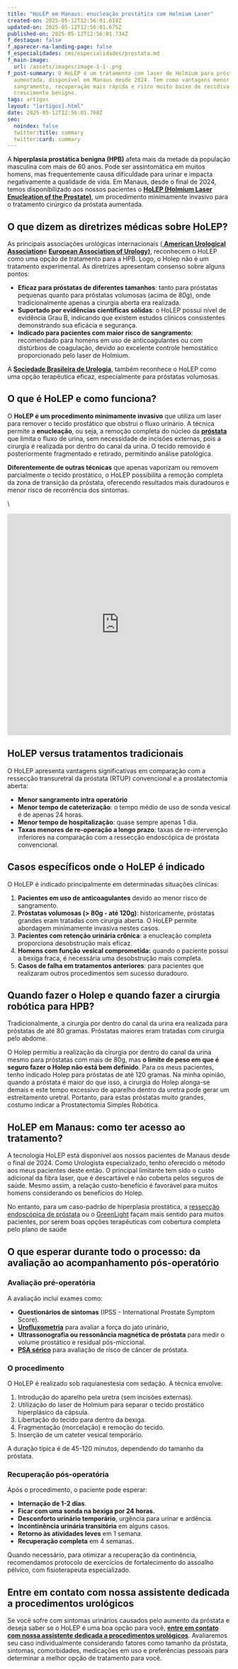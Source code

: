 ```yaml
---
title: "HoLEP em Manaus: enucleação prostática com Holmium Laser"
created-on: 2025-05-12T12:56:01.618Z
updated-on: 2025-05-12T12:56:01.675Z
published-on: 2025-05-12T12:56:01.734Z
f_destaque: false
f_aparecer-na-landing-page: false
f_especialidades: cms/especialidades/prostata.md
f_main-image:
  url: /assets/images/image-1-1-.png
f_post-summary: O HoLEP é um tratamento com laser de Holmium para próstata
  aumentada, disponível em Manaus desde 2024. Tem como vantagens menor
  sangramento, recuperação mais rápida e risco muito baixo de recidiva do
  crescimento benigno.
tags: artigos
layout: "[artigos].html"
date: 2025-05-12T12:56:01.768Z
seo:
  noindex: false
  twitter:title: summary
  twitter:card: summary
---
```

A **hiperplasia prostática benigna (HPB)** afeta mais da metade da população masculina com mais de 60 anos. Pode ser assintomática em muitos homens, mas frequentemente causa dificuldade para urinar e impacta negativamente a qualidade de vida. Em Manaus, desde o final de 2024, temos disponibilizado aos nossos pacientes o **[HoLEP (Holmium Laser Enucleation of the Prostate)](https://uroconsult.com.br/artigos/holep-tratamento-moderno-e-minimamente-invasivo-para-prostata-aumentada/)**, um procedimento minimamente invasivo para o tratamento cirúrgico da próstata aumentada.

## **O que dizem as diretrizes médicas sobre HoLEP?**

As principais associações urológicas internacionais ([ **American Urological Association**](https://www.auanet.org/)e **[European Association of Urology)](https://uroweb.org/)**, reconhecem o HoLEP como uma opção de tratamento para a HPB. Logo, o Holep não é um tratamento experimental. As diretrizes apresentam consenso sobre alguns pontos: 

* **Eficaz para próstatas de diferentes tamanhos**: tanto para próstatas pequenas quanto para próstatas volumosas (acima de 80g), onde tradicionalmente apenas a cirurgia aberta era realizada.
* **Suportado por evidências científicas sólidas**: o HoLEP possui nível de evidência Grau B, indicando que existem estudos clínicos consistentes demonstrando sua eficácia e segurança.
* **Indicado para pacientes com maior risco de sangramento**: recomendado para homens em uso de anticoagulantes ou com distúrbios de coagulação, devido ao excelente controle hemostático proporcionado pelo laser de Holmium.

A **[Sociedade Brasileira de Urologia](https://portaldaurologia.org.br/)**, também reconhece o HoLEP como uma opção terapêutica eficaz, especialmente para próstatas volumosas.

## **O que é HoLEP e como funciona?**

O **HoLEP é um procedimento minimamente invasivo** que utiliza um laser para remover o tecido prostático que obstrui o fluxo urinário. A técnica permite a **enucleação**, ou seja, a remoção completa do núcleo da **[próstata](https://uroconsult.com.br/artigos/a-prostata-e-sua-importancia-na-saude-masculina/)** que limita o fluxo de urina, sem necessidade de incisões externas, pois a cirurgia é realizada por dentro do canal da urina. O tecido removido é posteriormente fragmentado e retirado, permitindo análise patológica.

**Diferentemente de outras técnicas** que apenas vaporizam ou removem parcialmente o tecido prostático, o HoLEP possibilita a remoção completa da zona de transição da próstata, oferecendo resultados mais duradouros e menor risco de recorrência dos sintomas.

\
<div style="text-align: center; margin-bottom: 20px;">
  <iframe
    width="100%"
    height="500"
    src="https://www.youtube.com/embed/Np8U0eQ4tpY"
    title="Holep: entenda a enucleação da próstata"
    frameborder="0"
    allow="accelerometer; autoplay; clipboard-write; encrypted-media; gyroscope; picture-in-picture; web-share"
    referrerpolicy="strict-origin-when-cross-origin"
    allowfullscreen
    id="responsive-video"
    style="max-width: 800px; margin: 0 auto; display: block;"
  ></iframe>
  <script>
    function adjustIframeHeight() {
      var iframe = document.getElementById('responsive-video');
      if (window.innerWidth < 768) {
        iframe.style.height = '300px'; // Altura para celular
      } else {
        iframe.style.height = '500px'; // Altura para desktop
      }
    }  </script>
</div>

## **HoLEP versus tratamentos tradicionais**

O HoLEP apresenta vantagens significativas em comparação com a ressecção transuretral da próstata (RTUP) convencional e a prostatectomia aberta:

* **Menor sangramento intra operatório**
* **Menor tempo de cateterização**: o tempo médio de uso de sonda vesical é de apenas 24 horas.
* **Menor tempo de hospitalização**: quase sempre apenas 1 dia.
* **Taxas menores de re-operação a longo prazo**: taxas de re-intervenção inferiores na comparação com a ressecção endoscópica de próstata convencional.

## **Casos específicos onde o HoLEP é indicado**

O HoLEP é indicado principalmente em determinadas situações clínicas:

1. **Pacientes em uso de anticoagulantes** devido ao menor risco de sangramento.
2. **Próstatas volumosas (> 80g - até 120g)**: historicamente, próstatas grandes eram tratadas com cirurgia aberta. O HoLEP permite abordagem minimamente invasiva nestes casos.
3. **Pacientes com retenção urinária crônica**: a enucleação completa proporciona desobstrução mais eficaz.
4. **Homens com função vesical comprometida:** quando o paciente possui a bexiga fraca, é necessária uma desobstrução mais completa.
5. **Casos de falha em tratamentos anteriores**: para pacientes que realizaram outros procedimentos sem sucesso duradouro.

## **Quando fazer o Holep e quando fazer a cirurgia robótica para HPB?**

Tradicionalmente, a cirurgia por dentro do canal da urina era realizada para próstatas de até 80 gramas. Próstatas maiores eram tratadas com cirurgia pelo abdome.

O Holep permitiu a realização da cirurgia por dentro do canal da urina mesmo para próstatas com mais de 80g, mas **o limite de peso em que é seguro fazer o Holep não está bem definido**. Para os meus pacientes, tenho indicado Holep para próstatas de até 120 gramas. Na minha opinião, quando a próstata é maior do que isso, a cirurgia do Holep alonga-se demais e este tempo excessivo de aparelho dentro da uretra pode gerar um estreitamento uretral. Portanto, para estas próstatas muito grandes, costumo indicar a Prostatectomia Simples Robótica.

## **HoLEP em Manaus: como ter acesso ao tratamento?**

A tecnologia HoLEP está disponível aos nossos pacientes de Manaus desde o final de 2024. Como Urologista especializado, tenho oferecido o método aos meus pacientes deste então. O principal limitante tem sido o custo adicional da fibra laser, que é descartável e não coberta pelos seguros de saúde. Mesmo assim, a relação custo-benefício é favorável para muitos homens considerando os benefícios do Holep.

No entanto, para um caso-padrão de hiperplasia prostática, a [ressecção endoscópica de próstata](https://uroconsult.com.br/artigos/transuretral-resseccao-da-prostata-rtu-uma-excelente-opcao-de-tratamento-da-hiperplasia-prostatica-benigna/) ou o [GreenLight](https://uroconsult.com.br/artigos/entenda-o-greenlight/) façam mais sentido para muitos pacientes, por serem boas opções terapêuticas com cobertura completa pelo plano de saúde

## **O que esperar durante todo o processo: da avaliação ao acompanhamento pós-operatório**

### **Avaliação pré-operatória**

A avaliação inclui exames como:

* **Questionários de sintomas** (IPSS - International Prostate Symptom Score).
* **[Urofluxometria](https://uroconsult.com.br/artigos/urofluxometria/)** para avaliar a força do jato urinário,
* **Ultrassonografia ou ressonância magnética de próstata** para medir o volume prostático e residual pós-miccional.
* **[PSA sérico](https://uroconsult.com.br/artigos/o-exame-de-psa/)** para avaliação de risco de câncer de próstata.

### **O procedimento**

O HoLEP é realizado sob raquianestesia com sedação. A técnica envolve:

1. Introdução do aparelho pela uretra (sem incisões externas).
2. Utilização do laser de Holmium para separar o tecido prostático hiperplásico da cápsula.
3. Libertação do tecido para dentro da bexiga.
4. Fragmentação (morcelação) e remoção do tecido.
5. Inserção de um cateter vesical temporário.

A duração típica é de 45-120 minutos, dependendo do tamanho da próstata.

### **Recuperação pós-operatória**

Após o procedimento, o paciente pode esperar:

* **Internação de 1-2 dias**.
* **Ficar com uma sonda na bexiga por 24 horas.**
* **Desconforto urinário temporário**, urgência para urinar e ardência.
* **Incontinência urinária transitória** em alguns casos.
* **Retorno às atividades leves** em 1 semana.
* **Recuperação completa** em 4 semanas.

Quando necessário, para otimizar a recuperação da continência, recomendamos protocolo de exercícios de fortalecimento do assoalho pélvico, com fisioterapeuta especializado.

## **Entre em contato com nossa assistente dedicada a procedimentos urológicos**

Se você sofre com sintomas urinários causados pelo aumento da próstata e deseja saber se o HoLEP é uma boa opção para você, **[entre em contato com nossa assistente dedicada a procedimentos urológicos](https://api.whatsapp.com/send?phone=5592982252490)**. Avaliaremos seu caso individualmente considerando fatores como tamanho da próstata, sintomas, comorbidades, medicações em uso e preferências pessoais para determinar a melhor opção de tratamento para você.
